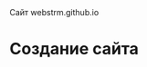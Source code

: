 <!DOCTYPE html>
<html lang="en">
    
<head>
    <meta charset="UTF-8">
</head>
    
<body>
<div><span>Сайт webstrm.github.io </span></div>
</body>
</html>

# Создание сайта
